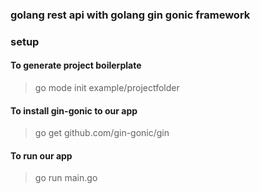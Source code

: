 ### golang rest api with golang gin gonic framework

### setup

 ####  To generate project boilerplate
 
> go mode init example/projectfolder

 ####  To install gin-gonic to our app

> go get github.com/gin-gonic/gin

 ####  To run our app

> go run main.go